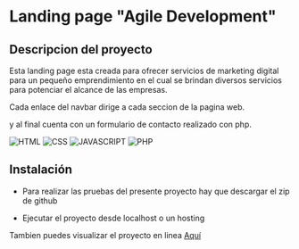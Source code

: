# Landing page "Agile Development"
  
## Descripcion del proyecto
  
Esta landing page esta creada para ofrecer servicios de marketing digital para un pequeño emprendimiento en el cual se brindan diversos servicios para potenciar el alcance de las empresas.

Cada enlace del navbar dirige a cada seccion de la pagina web.

y al final cuenta con un formulario de contacto realizado con php.

![HTML](https://img.shields.io/badge/HTML5-white?style=for-the-badge&logo=html5&logoColor=white&color=orange)
![CSS](https://img.shields.io/badge/CSS3-white?style=for-the-badge&logo=css3&logoColor=white&color=blue)
![JAVASCRIPT](https://img.shields.io/badge/JAVASCRIPT-F7DF1E?style=for-the-badge&logo=javascript&logoColor=black)
![PHP](https://img.shields.io/badge/PHP-F7DF1E?style=for-the-badge&logo=php&logoColor=white&color=%23777BB4)
  
## Instalación

- Para realizar las pruebas del presente proyecto hay que descargar el zip de github
  
- Ejecutar el proyecto desde localhost o un hosting

Tambien puedes visualizar el proyecto en linea [Aquí](https://agilesdevelopments.com/)

